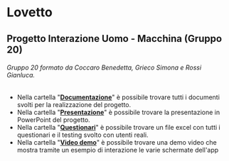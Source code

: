 # Lovetto
## Progetto Interazione Uomo - Macchina (Gruppo 20)
###### Gruppo 20 formato da *Coccaro Benedetta*, *Grieco Simona* e *Rossi Gianluca*.

- Nella cartella "[**Documentazione**](https://github.com/simonagrieco/Lovetto/tree/master/Documentazione)" è possibile trovare tutti i documenti svolti per la realizzazione del progetto.
- Nella cartella "[**Presentazione**](https://github.com/simonagrieco/Lovetto/tree/master/Presentazione)" è possibile trovare la presentazione in PowerPoint del progetto.
- Nella cartella "[**Questionari**](https://github.com/simonagrieco/Lovetto/tree/master/Questionari)" è possibile trovare un file excel con tutti i questionari e il testing svolto con utenti reali.
- Nella cartella "[**Video demo**](https://github.com/simonagrieco/Lovetto/tree/master/Video%20demo)" è possibile trovare una demo video che mostra tramite un esempio di interazione le varie schermate dell'app

